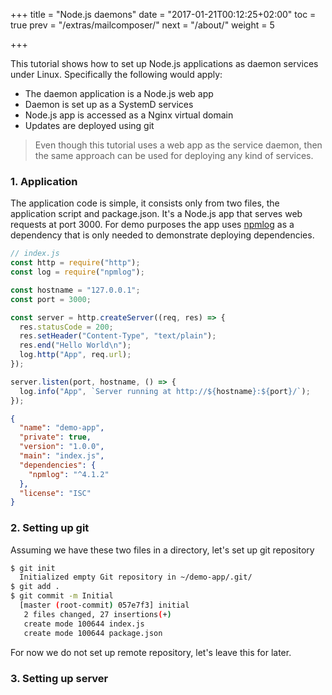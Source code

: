 +++
title = "Node.js daemons"
date = "2017-01-21T00:12:25+02:00"
toc = true
prev = "/extras/mailcomposer/"
next = "/about/"
weight = 5

+++

This tutorial shows how to set up Node.js applications as daemon services under Linux. Specifically the following would apply:

- The daemon application is a Node.js web app
- Daemon is set up as a SystemD services
- Node.js app is accessed as a Nginx virtual domain
- Updates are deployed using git

> Even though this tutorial uses a web app as the service daemon, then the same approach can be used for deploying any kind of services.

### 1\. Application

The application code is simple, it consists only from two files, the application script and package.json. It's a Node.js app that serves web requests at port 3000. For demo purposes the app uses [npmlog](https://www.npmjs.com/package/npmlog) as a dependency that is only needed to demonstrate deploying dependencies.

```javascript
// index.js
const http = require("http");
const log = require("npmlog");

const hostname = "127.0.0.1";
const port = 3000;

const server = http.createServer((req, res) => {
  res.statusCode = 200;
  res.setHeader("Content-Type", "text/plain");
  res.end("Hello World\n");
  log.http("App", req.url);
});

server.listen(port, hostname, () => {
  log.info("App", `Server running at http://${hostname}:${port}/`);
});
```

```json
{
  "name": "demo-app",
  "private": true,
  "version": "1.0.0",
  "main": "index.js",
  "dependencies": {
    "npmlog": "^4.1.2"
  },
  "license": "ISC"
}
```

### 2\. Setting up git

Assuming we have these two files in a directory, let's set up git repository

```bash
$ git init
  Initialized empty Git repository in ~/demo-app/.git/
$ git add .
$ git commit -m Initial
  [master (root-commit) 057e7f3] initial
   2 files changed, 27 insertions(+)
   create mode 100644 index.js
   create mode 100644 package.json
```

For now we do not set up remote repository, let's leave this for later.

### 3\. Setting up server
